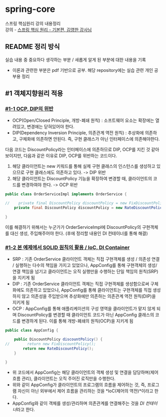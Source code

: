 # spring-core               
스프링 핵심원리 강의 내용정리                    
강의 - [스프링 핵심 원리 - 기본편, 김영한 강사님](https://www.inflearn.com/course/%EC%8A%A4%ED%94%84%EB%A7%81-%ED%95%B5%EC%8B%AC-%EC%9B%90%EB%A6%AC-%EA%B8%B0%EB%B3%B8%ED%8E%B8/dashboard)                            

## README 정리 방식                 
실습 내용 중 중요하다 생각하는 부분 / 새롭게 알게 된 부분에 대한 내용을 기록       
* 이론과 관련한 부분은 pdf 기반으로 공부. 해당 repository에는 실습 관련 개인 공부용 정리              

## #1 객체지향원리 적용               

### [#1-1 OCP, DIP의 위반](https://github.com/HunSeongPark/spring-core/commit/9e0f545d1fdb3bad89371f7802b34cd6d8380193)             
- OCP(Open/Closed Principle, 개방-폐쇄 원칙) : 소프트웨어 요소는 확장에는 열려있고, 변경에는 닫혀있어야 한다.          
- DIP(Dependency Inversion Principle, 의존관계 역전 원칙) : 추상화에 의존하고, 구체화에 의존하면 안된다. 즉, 구현 클래스가 아닌 인터페이스에 의존해야한다.          

다음 코드는 DiscountPolicy라는 인터페이스에 의존하므로 DIP, OCP를 지킨 것 같아보이지만, 다음과 같은 이유로 DIP, OCP를 위반하는 코드이다.
1. 해당 클라이언트는 new 키워드를 통해 실제 구현 클래스의 인스턴스를 생성하고 있으므로 구현 클래스에도 의존하고 있다. -> DIP 위반                 
2. 해당 클라이언트는 DiscountPolicy 기능을 확장하여 변경할 때, 클라이언트의 코드를 변경하여야 한다. -> OCP 위반

```java
public class OrderServiceImpl implements OrderService {

//    private final DiscountPolicy discountPolicy = new FixDiscountPolicy();
    private final DiscountPolicy discountPolicy = new RateDiscountPolicy();
    
}
```               
이를 해결하기 위해서는 누군가가 OrderServiceImpl에 DiscountPolicy의 구현객체를 대신 생성, 주입해주어야 한다. (후에 정리할 내용인 DI 컨테이너를 통해 해결)       

### [#1-2 본 예제에서 SOLID 원칙의 활용 / IoC, DI Container](https://github.com/HunSeongPark/spring-core/commit/7ef823d15bf4a193449ef47e5a988ea95659240a)                  
- SRP : 기존 OrderService 클라이언트 객체는 직접 구현객체를 생성 / 의존성 연결 / 실행하는 다수의 책임을 가지고 있었으나, AppConfig를 통해 구현객체의 생성/연결 책임을 넘기고 클라이언트는 오직 실행만을 수행하는 단일 책임의 원칙(SRP)을 지키게 됨                     
- DIP :  기존 OrderService 클라이언트 객체는 직접 구현객체를 생성함으로써 구체화에도 의존하고 있었으나, AppConfig를 통해 클라이언트는 구현객체를 직접 생성하지 않고 의존성을 주입받으며 추상화에만 의존하는 의존관계 역전 원칙(DIP)을 지키게 됨                      
- OCP : AppConfig를 통해 애플리케이션의 구성 영역을 클라이언트가 맡지 않게 되며 DiscountPolicy를 변경할 때 클라이언트 코드가 아닌 AppConfig 클래스의 코드를 변경하게 된다. 이를 통해 개방-폐쇄의 원칙(OCP)을 지키게 됨                 
```java               
public class AppConfig {

    public DiscountPolicy discountPolicy() {
//        return new FixDiscountPolicy();
        return new RateDiscountPolicy();
    }
    
}
```                     
- 위 코드에서 AppConfig는 해당 클라이언트의 객체 생성 및 연결을 담당하며(제어 흐름 관리), 클라이언트는 오직 주어진 로직만을 수행한다. 
- 위와 같이 AppConfig가 클라이언트의 프로그램의 흐름을 제어하는 것, 즉, 프로그램 자신이 아닌 외부에서 제어 흐름을 관리하는 것을 *IoC(제어의 역전)*이라고 한다.                  
- AppConfig와 같이 객체를 생성/관리하며 의존관계를 연결해주는 것을 *DI 컨테이너*라고 한다.                  




